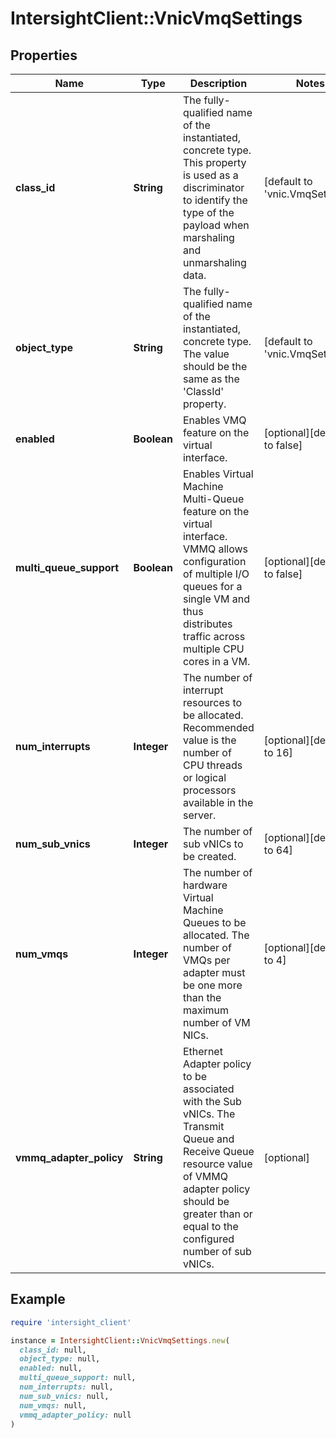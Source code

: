 # IntersightClient::VnicVmqSettings

## Properties

| Name | Type | Description | Notes |
| ---- | ---- | ----------- | ----- |
| **class_id** | **String** | The fully-qualified name of the instantiated, concrete type. This property is used as a discriminator to identify the type of the payload when marshaling and unmarshaling data. | [default to &#39;vnic.VmqSettings&#39;] |
| **object_type** | **String** | The fully-qualified name of the instantiated, concrete type. The value should be the same as the &#39;ClassId&#39; property. | [default to &#39;vnic.VmqSettings&#39;] |
| **enabled** | **Boolean** | Enables VMQ feature on the virtual interface. | [optional][default to false] |
| **multi_queue_support** | **Boolean** | Enables Virtual Machine Multi-Queue feature on the virtual interface. VMMQ allows configuration of multiple I/O queues for a single VM and thus distributes traffic across multiple CPU cores in a VM. | [optional][default to false] |
| **num_interrupts** | **Integer** | The number of interrupt resources to be allocated. Recommended value is the number of CPU threads or logical processors available in the server. | [optional][default to 16] |
| **num_sub_vnics** | **Integer** | The number of sub vNICs to be created. | [optional][default to 64] |
| **num_vmqs** | **Integer** | The number of hardware Virtual Machine Queues to be allocated. The number of VMQs per adapter must be one more than the maximum number of VM NICs. | [optional][default to 4] |
| **vmmq_adapter_policy** | **String** | Ethernet Adapter policy to be associated with the Sub vNICs. The Transmit Queue and Receive Queue resource value of VMMQ adapter policy should be greater than or equal to the configured number of sub vNICs. | [optional] |

## Example

```ruby
require 'intersight_client'

instance = IntersightClient::VnicVmqSettings.new(
  class_id: null,
  object_type: null,
  enabled: null,
  multi_queue_support: null,
  num_interrupts: null,
  num_sub_vnics: null,
  num_vmqs: null,
  vmmq_adapter_policy: null
)
```

